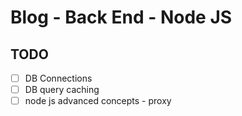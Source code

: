 # Blog - Back End - Node JS

## TODO
- [ ] DB Connections
- [ ] DB query caching
- [ ] node js advanced concepts - proxy